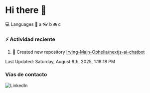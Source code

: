 # Hi there 👋

:computer: Languages
:pencil: a
:eyeglasses: b
:oncoming_automobile: c

### :zap: Actividad reciente
<!--RECENT_ACTIVITY:start-->
1. 📔 Created new repository [Irving-Main-Ophelia/nextjs-ai-chatbot](https://github.com/Irving-Main-Ophelia/nextjs-ai-chatbot)<br>
<!--RECENT_ACTIVITY:end-->
<!--RECENT_ACTIVITY:last_update-->
Last Updated: Saturday, August 9th, 2025, 1:18:18 PM
<!--RECENT_ACTIVITY:last_update_end-->

### Vías de contacto

![LinkedIn](https://www.linkedin.com/in/irving-hernández-226846205/)
